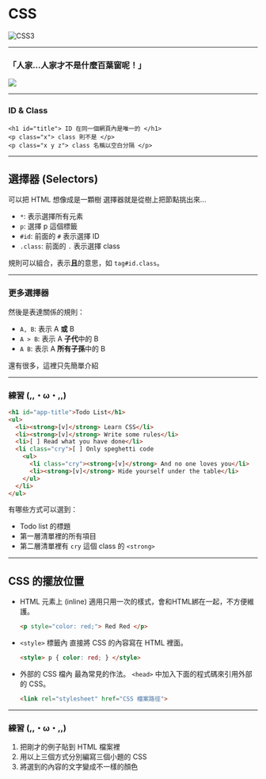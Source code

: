 # CSS
![CSS3](https://upload.wikimedia.org/wikipedia/commons/a/ad/Html5_css3_styling.svg)  <!-- .element: width="200" style="background-color: rgba(255,255,255,.4); padding: 20px" -->

---

### 「人家...人家才不是什麼百葉窗呢！」

![](https://i.imgur.com/Q3cUg29.gif)

---

### ID &amp; Class

```
<h1 id="title"> ID 在同一個網頁內是唯一的 </h1>
<p class="x"> class 則不是 </p>
<p class="x y z"> class 名稱以空白分隔 </p>
```

---

## 選擇器 (Selectors)

可以把 HTML 想像成是一顆樹
選擇器就是從樹上把節點挑出來...

* `*`: 表示選擇所有元素
* `p`: 選擇 p 這個標籤
* `#id`: 前面的 `#` 表示選擇 ID
* `.class`: 前面的 `.` 表示選擇 class

規則可以組合，表示**且**的意思，如 `tag#id.class`。

---

### 更多選擇器

然後是表達關係的規則：

* `A, B`: 表示 A **或** B
* `A > B`: 表示 A **子代**中的 B 
* `A B`: 表示 A **所有子孫**中的 B

還有很多，這裡只先簡單介紹

---

### 練習 (\,\,・ω・\,\,)

```html
<h1 id="app-title">Todo List</h1>
<ul>
  <li><strong>[v]</strong> Learn CSS</li>
  <li><strong>[v]</strong> Write some rules</li>
  <li>[ ] Read what you have done</li>
  <li class="cry">[ ] Only speghetti code
    <ul>
      <li class="cry"><strong>[v]</strong> And no one loves you</li>
      <li><strong>[v]</strong> Hide yourself under the table</li>
    </ul>
  </li>
</ul>
```

有哪些方式可以選到：
  * Todo list 的標題
  * 第一層清單裡的所有項目
  * 第二層清單裡有 `cry` 這個 class 的 `<strong>`

---

## CSS 的擺放位置
  * HTML 元素上 (inline)
    適用只用一次的樣式，會和HTML綁在一起，不方便維護。
    ```html
    <p style="color: red;"> Red Red </p>
    ```
  * `<style>` 標籤內
    直接將 CSS 的內容寫在 HTML 裡面。
    ```html
    <style> p { color: red; } </style>
    ```
  
  * 外部的 CSS 檔內
    最為常見的作法。 `<head>` 中加入下面的程式碼來引用外部的 CSS。
    ```html
    <link rel="stylesheet" href="CSS 檔案路徑">
    ```

---

### 練習 (\,\,・ω・\,\,)

1. 把剛才的例子貼到 HTML 檔案裡
2. 用以上三個方式分別編寫三個小題的 CSS
3. 將選到的內容的文字變成不一樣的顏色

